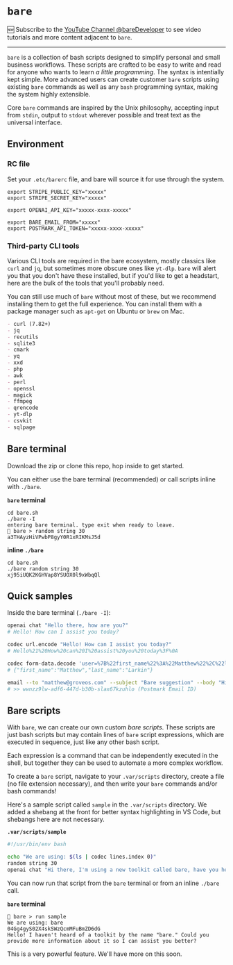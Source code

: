 # `bare`

🆕 Subscribe to the [YouTube Channel @bareDeveloper](https://youtube.com/@bareDeveloper) to see video tutorials and more content adjacent to `bare`.

- - -

`bare` is a collection of bash scripts designed to simplify personal and small business workflows. These scripts are crafted to be easy to write and read for anyone who wants to learn *a little programming*. The syntax is intentially kept simple. More advanced users can create customer `bare` scripts using existing `bare` commands as well as any `bash` programming syntax, making the system highly extensible.

Core `bare` commands are inspired by the Unix philosophy, accepting input from `stdin`, output to `stdout` wherever possible and treat text as the universal interface.

## Environment

### RC file
Set your `.etc/barerc` file, and bare will source it for use through the system.

```env
export STRIPE_PUBLIC_KEY="xxxxx"
export STRIPE_SECRET_KEY="xxxxx"

export OPENAI_API_KEY="xxxxx-xxxx-xxxxx"

export BARE_EMAIL_FROM="xxxxx"
export POSTMARK_API_TOKEN="xxxxx-xxxx-xxxxx"
```

### Third-party CLI tools

Various CLI tools are required in the bare ecosystem, mostly classics like `curl` and `jq`, but sometimes more obscure ones like `yt-dlp`. `bare` will alert you that you don't have these installed, but if you'd like to get a headstart, here are the bulk of the tools that you'll probably need.

You can still use much of `bare` without most of these, but we recommend installing them to get the full experience. You can install them with a package manager such as `apt-get` on Ubuntu or `brew` on Mac.

```md
- curl (7.82+)
- jq
- recutils
- sqlite3
- cmark
- yq
- xxd
- php
- awk
- perl
- openssl
- magick
- ffmpeg
- qrencode
- yt-dlp
- csvkit
- sqlpage
```

## Bare terminal

Download the zip or clone this repo, hop inside to get started.

You can either use the bare terminal (recommended) or call scripts inline with `./bare`.

**`bare` terminal**
```console
cd bare.sh
./bare -I
entering bare terminal. type exit when ready to leave.
🐻 bare > random string 30
a3THAyzHiVPwbP8gyY0R1xRIKMsJ5d
```

**inline `./bare`**
```console
cd bare.sh
./bare random string 30
xj95iUQK2KGHVap8YSUOX0l9xWbqQl
```

## Quick samples

Inside the bare terminal (`./bare -I`):

```bash
openai chat "Hello there, how are you?"
# Hello! How can I assist you today?

codec url.encode "Hello! How can I assist you today?"
# Hello%21%20How%20can%20I%20assist%20you%20today%3F%0A

codec form-data.decode 'user=%7B%22first_name%22%3A%22Matthew%22%2C%22last_name%22%3A%22Larkin%22%7D'
# {"first_name":"Matthew","last_name":"Larkin"}

email --to "matthew@groveos.com" --subject "Bare suggestion" --body "Hi there, I have an idea for bare!"
# >> wwnzz9lw-adf6-447d-b30b-slax67kzuhlo (Postmark Email ID)
```

## Bare scripts

With `bare`, we can create our own custom *bare scripts*. These scripts are just bash scripts but may contain lines of `bare` script expressions, which are executed in sequence, just like any other bash script.

Each expression is a command that can be independently executed in the shell, but together they can be used to automate a more complex workflow.

To create a `bare` script, navigate to your `.var/scripts` directory, create a file (no file extension necessary), and then write your `bare` commands and/or bash commands!

Here's a sample script called `sample` in the `.var/scripts` directory. We added a shebang at the front for better syntax highlighting in VS Code, but shebangs here are not necessary.

**`.var/scripts/sample`**
```bash
#!/usr/bin/env bash

echo "We are using: $(ls | codec lines.index 0)"
random string 30
openai chat "Hi there, I'm using a new toolkit called bare, have you heard of it?"
```

You can now run that script from the `bare` terminal or from an inline `./bare` call.

**`bare` terminal**

```console
🐻 bare > run sample
We are using: bare
04Gg4gyS02X4skSWzQcmMFuBmZD6dG
Hello! I haven't heard of a toolkit by the name "bare." Could you provide more information about it so I can assist you better?
```

This is a very powerful feature. We'll have more on this soon.